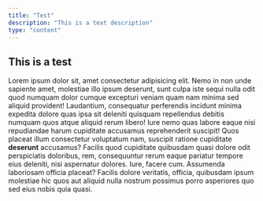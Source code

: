 ```yaml
---
title: "Test"
description: "This is a text description"
type: "content"
---
```


## This is a test

Lorem ipsum dolor sit, amet consectetur adipisicing elit. Nemo in non unde sapiente amet, molestiae illo ipsum deserunt, sunt culpa iste sequi nulla odit quod numquam dolor cumque excepturi veniam quam nam minima sed aliquid provident! Laudantium, consequatur perferendis incidunt minima expedita dolore quas ipsa sit deleniti quisquam repellendus debitis numquam quos atque aliquid rerum libero! Iure nemo quas labore eaque nisi repudiandae harum cupiditate accusamus reprehenderit suscipit! Quos placeat illum consectetur voluptatum nam, suscipit ratione cupiditate **deserunt** accusamus? Facilis quod cupiditate quibusdam quasi dolore odit perspiciatis doloribus, rem, consequuntur rerum eaque pariatur tempore eius deleniti, nisi aspernatur dolores. Iure, facere cum. Assumenda laboriosam officia placeat? Facilis dolore veritatis, officia, quibusdam ipsum molestiae hic quos aut aliquid nulla nostrum possimus porro asperiores quo sed eius nobis quia quasi.
